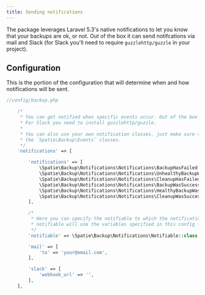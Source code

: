 ```yaml
---
title: Sending notifications
---
```


The package leverages Laravel 5.3's native notifications to let you know that your backups are ok, or not. Out of the box it can send notifcations via mail and Slack (for Slack you'll need to require `guzzlehttp/guzzle` in your project). 

## Configuration

This is the portion of the configuration that will determine when and how notifications will be sent.

```php
//config/backup.php

    /*
     * You can get notified when specific events occur. Out of the box you can use 'mail' and 'slack'.
     * For Slack you need to install guzzlehttp/guzzle.
     *
     * You can also use your own notification classes, just make sure the class is named after one of
     * the `Spatie\Backup\Events` classes.
     */
    'notifications' => [

        'notifications' => [
            \Spatie\Backup\Notifications\Notifications\BackupHasFailed::class         => ['mail'],
            \Spatie\Backup\Notifications\Notifications\UnhealthyBackupWasFound::class => ['mail'],
            \Spatie\Backup\Notifications\Notifications\CleanupHasFailed::class        => ['mail'],
            \Spatie\Backup\Notifications\Notifications\BackupWasSuccessful::class     => ['mail'],
            \Spatie\Backup\Notifications\Notifications\HealthyBackupWasFound::class   => ['mail'],
            \Spatie\Backup\Notifications\Notifications\CleanupWasSuccessful::class    => ['mail'],
        ],

        /*
         * Here you can specify the notifiable to which the notifications should be sent. The default
         * notifiable will use the variables specified in this config file.
         */
        'notifiable' => \Spatie\Backup\Notifications\Notifiable::class,

        'mail' => [
            'to' => 'your@email.com',
        ],

        'slack' => [
            'webhook_url' => '',
        ],
    ],


```
